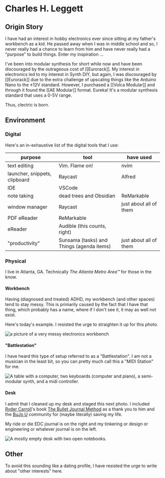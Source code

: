 # Charles H. Leggett

## Origin Story
I have had an interest in hobby electronics ever since sitting at my father's workbench as a kid. He passed away when I was in middle school and so, I never really had a chance to learn from him and have never really had a "purpose" to build things. Enter my inspiration ...

I've been into modular synthesis for short while now and have been discouraged by the outrageous cost of [[Eurorack]]. My interest in electronics led to my interest in Synth DIY, but again, I was discouraged by [[Eurorack]] due to the extra challenge of upscaling things like the Arduino Nano to the ±12V standard. However, I purchased a [[Volca Modular]] and through it found the [[AE Modular]] format. Eureka! It's a modular synthesis standard that uses a 0-5V range.

Thus, clectric is born.
## Environment
### Digital
Here's an in-exhaustive list of the digital tools that I use:

| **purpose**                   | **tool**                                  | **have used**          |
| ----------------------------- | ----------------------------------------- | ---------------------- |
| text editing                  | Vim. Flame on!                            | nvim                   |
| launcher, snippets, clipboard | Raycast                                   | Alfred                 |
| IDE                           | VSCode                                    |                        |
| note taking                   | dead trees and Obsidian                   | ReMarkable             |
| window manager                | Raycast                                   | just about all of them |
| PDF eReader                   | ReMarkable                                |                        |
| eReader                       | Audible (this counts, right)              |                        |
| "productivity"                | Sunsama (tasks) and Things (agenda items) | just about all of them |

### Physical
I live in Atlanta, GA.
Technically *The Atlanta Metro Area™* for those in the know.

#### Workbench
Having (diagnosed and treated) ADHD, my workbench (and other spaces) tend to stay messy.
This is primarily caused by the fact that I have that thing, which probably has a name, where if I don't see it, it may as well not exist.

Here's today's example. I resisted the urge to straighten it up for this photo.

![a picture of a very messy electronics workbench](../Images/chleggettWorkbench.png)

#### "Battlestation"
I have heard this type of setup referred to as a "Battlestation". I am not a musician in the least bit, so you can pretty much call this a "MIDI Station" for me.

![A table with a computer, two keyboards (computer and piano), a semi-modular synth, and a midi controller.](../Images/chleggettBattlestation.png)

#### Desk
I admit that I cleaned up my desk and staged this next photo. I included [Ryder Carroll](https://bulletjournal.com/pages/rydercarroll?srsltid=AfmBOopI8ELUZBVgdGMqOar7f3e8x-XUOpblkBaptPDYe9-ueFj_E_ew)'s book [The Bullet Journal Method](https://bulletjournal.com/pages/book) as a thank you to him and the [BuJo U](https://community.bulletjournal.com) community for (maybe literally) saving my life.

My ride or die EDC journal is on the right and my tinkering or design or engineering or whatever journal is on the left.

![A mostly empty desk with two open notebooks.](../Images/chleggettDesk.png)

## Other
To avoid this sounding like a dating profile, I have resisted the urge to write about "other interests" here.

